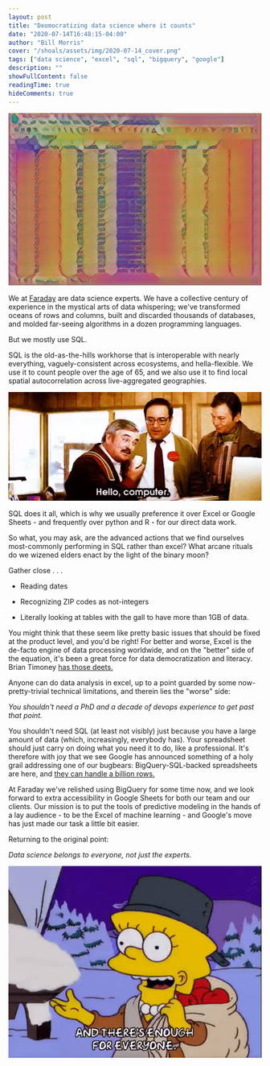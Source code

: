 ```yaml
---
layout: post
title: "Deomocratizing data science where it counts"
date: "2020-07-14T16:48:15-04:00"
author: "Bill Morris"
cover: "/shoals/assets/img/2020-07-14_cover.png"
tags: ["data science", "excel", "sql", "bigquery", "google"]
description: ""
showFullContent: false
readingTime: true
hideComments: true
---
```


![1](/shoals/assets/img/2020-07-14_cover.png)

We at [Faraday](https://faraday.ai/) are data science experts. We have a collective century of experience in the mystical arts of data whispering; we've transformed oceans of rows and columns, built and discarded thousands of databases, and molded far-seeing algorithms in a dozen programming languages.

But we mostly use SQL.

SQL is the old-as-the-hills workhorse that is interoperable with nearly everything, vaguely-consistent across ecosystems, and hella-flexible. We use it to count people over the age of 65, and we also use it to find local spatial autocorrelation across live-aggregated geographies.

![1](/shoals/assets/img/2020-07-14_1.gif)

SQL does it all, which is why we usually preference it over Excel or Google Sheets - and frequently over python and R - for our direct data work.

So what, you may ask, are the advanced actions that we find ourselves most-commonly performing in SQL rather than excel? What arcane rituals do we wizened elders enact by the light of the binary moon?

Gather close . . .

- Reading dates

- Recognizing ZIP codes as not-integers

- Literally looking at tables with the gall to have more than 1GB of data. 

You might think that these seem like pretty basic issues that should be fixed at the product level, and you'd be right! For better and worse, Excel is the de-facto engine of data processing worldwide, and on the "better" side of the equation, it's been a great force for data democratization and literacy. Brian Timoney [has those deets.](https://mapbrief.com/2020/07/01/google-knew-we-didnt-want-to-kill-spreadsheets-we-wanted-a-billion-rows/)

Anyone can do data analysis in excel, up to a point guarded by some now-pretty-trivial technical limitations, and therein lies the "worse" side: 

*You shouldn't need a PhD and a decade of devops experience to get past that point.*

You shouldn't need SQL (at least not visibly) just because you have a large amount of data (which, increasingly, everybody has). Your spreadsheet should just carry on doing what you need it to do, like a professional. It's therefore with joy that we see Google has announced something of a holy grail addressing one of our bugbears: BigQuery-SQL-backed spreadsheets are here, and [they can handle a billion rows.](https://workspace.google.com/blog/product-announcements/connected-sheets-is-generally-available)

At Faraday we've relished using BigQuery for some time now, and we look forward to extra accessibility in Google Sheets for both our team and our clients. Our mission is to put the tools of predictive modeling in the hands of a lay audience - to be the Excel of machine learning - and Google's move has just made our task a little bit easier.

Returning to the original point: 

*Data science belongs to everyone, not just the experts.*

![2](/shoals/assets/img/2020-07-14_2.gif)
